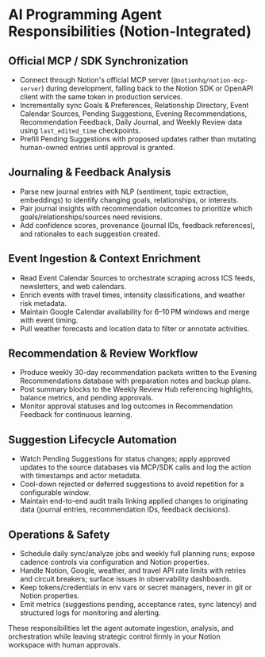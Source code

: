 # AI Programming Agent Responsibilities (Notion-Integrated)

## Official MCP / SDK Synchronization
- Connect through Notion's official MCP server (`@notionhq/notion-mcp-server`) during development, falling back to the Notion SDK or OpenAPI client with the same token in production services.
- Incrementally sync Goals & Preferences, Relationship Directory, Event Calendar Sources, Pending Suggestions, Evening Recommendations, Recommendation Feedback, Daily Journal, and Weekly Review data using `last_edited_time` checkpoints.
- Prefill Pending Suggestions with proposed updates rather than mutating human-owned entries until approval is granted.

## Journaling & Feedback Analysis
- Parse new journal entries with NLP (sentiment, topic extraction, embeddings) to identify changing goals, relationships, or interests.
- Pair journal insights with recommendation outcomes to prioritize which goals/relationships/sources need revisions.
- Add confidence scores, provenance (journal IDs, feedback references), and rationales to each suggestion created.

## Event Ingestion & Context Enrichment
- Read Event Calendar Sources to orchestrate scraping across ICS feeds, newsletters, and web calendars.
- Enrich events with travel times, intensity classifications, and weather risk metadata.
- Maintain Google Calendar availability for 6–10 PM windows and merge with event timing.
- Pull weather forecasts and location data to filter or annotate activities.

## Recommendation & Review Workflow
- Produce weekly 30-day recommendation packets written to the Evening Recommendations database with preparation notes and backup plans.
- Post summary blocks to the Weekly Review Hub referencing highlights, balance metrics, and pending approvals.
- Monitor approval statuses and log outcomes in Recommendation Feedback for continuous learning.

## Suggestion Lifecycle Automation
- Watch Pending Suggestions for status changes; apply approved updates to the source databases via MCP/SDK calls and log the action with timestamps and actor metadata.
- Cool-down rejected or deferred suggestions to avoid repetition for a configurable window.
- Maintain end-to-end audit trails linking applied changes to originating data (journal entries, recommendation IDs, feedback decisions).

## Operations & Safety
- Schedule daily sync/analyze jobs and weekly full planning runs; expose cadence controls via configuration and Notion properties.
- Handle Notion, Google, weather, and travel API rate limits with retries and circuit breakers; surface issues in observability dashboards.
- Keep tokens/credentials in env vars or secret managers, never in git or Notion properties.
- Emit metrics (suggestions pending, acceptance rates, sync latency) and structured logs for monitoring and alerting.

These responsibilities let the agent automate ingestion, analysis, and orchestration while leaving strategic control firmly in your Notion workspace with human approvals.
